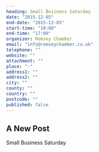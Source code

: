 ```yaml
---
heading: Small Business Saturday
date: "2015-12-05"
end-date: "2015-12-05"
start-time: "10:00"
end-time: "17:00"
organizer: Romsey Chamber
email: "info@romseychamber.co.uk"
telephone: ""
website: ""
attachment: ""
place: "-"
address1: ""
address2: ""
city: ""
county: ""
country: ""
postcode: ""
published: false
---
```


## A New Post

Small Business Saturday